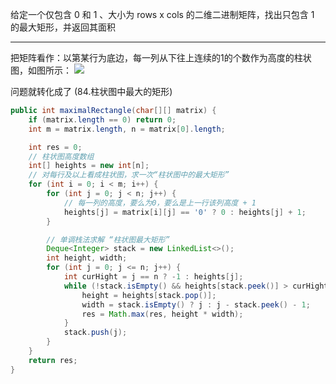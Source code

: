 给定一个仅包含 0 和 1 、大小为 rows x cols 的二维二进制矩阵，找出只包含 1 的最大矩形，并返回其面积

***

把矩阵看作：以第某行为底边，每一列从下往上连续的1的个数作为高度的柱状图，如图所示：
![](https://pic.leetcode-cn.com/1608951249-DSFarc-image.png)

问题就转化成了 (84.柱状图中最大的矩形)

```Java
public int maximalRectangle(char[][] matrix) {
    if (matrix.length == 0) return 0;
    int m = matrix.length, n = matrix[0].length;

    int res = 0;
    // 柱状图高度数组
    int[] heights = new int[n];
    // 对每行及以上看成柱状图，求一次“柱状图中的最大矩形”
    for (int i = 0; i < m; i++) {
        for (int j = 0; j < n; j++) {
            // 每一列的高度，要么为0，要么是上一行该列高度 + 1
            heights[j] = matrix[i][j] == '0' ? 0 : heights[j] + 1;
        }

        // 单调栈法求解 “柱状图最大矩形”
        Deque<Integer> stack = new LinkedList<>();
        int height, width;
        for (int j = 0; j <= n; j++) {
            int curHight = j == n ? -1 : heights[j];
            while (!stack.isEmpty() && heights[stack.peek()] > curHight) {
                height = heights[stack.pop()];
                width = stack.isEmpty() ? j : j - stack.peek() - 1;
                res = Math.max(res, height * width);
            }
            stack.push(j);
        }
    }
    return res;
}
```